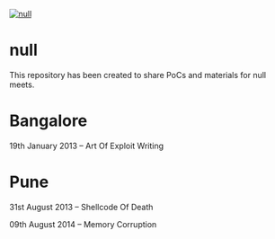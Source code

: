 <a href="http://null.co.in/" target="_blank"><img src="http://null.co.in/blog/wp-content/uploads/2014/07/null-blog-banner_white.png" alt="null" /></a>

null
====

This repository has been created to share PoCs and materials for null meets.

Bangalore
==========
19th January 2013 – Art Of Exploit Writing


Pune
==========
31st August 2013 – Shellcode Of Death

09th August 2014 – Memory Corruption

